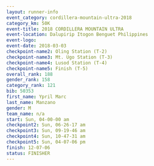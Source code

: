 ```yaml
---
layout: runner-info 
event_category: cordillera-mountain-ultra-2018 
category_km: 50K 
event-title: 2018 CORDILLERA MOUNTAIN ULTRA 
event-location: Dalupirip Itogon Benguet Philippines 
event-logo: 
event-date: 2018-03-03 
checkpoint-name2: Oling Station (T-2) 
checkpoint-name3: Mt. Ugo Station (T-3) 
checkpoint-name4: Lusod Station (T-4) 
checkpoint-name5: Finish (T-5) 
overall_rank: 188
gender_rank: 158
category_rank: 121
bib: 50353
first_name: Ypril Marc
last_name: Manzano
gender: M
team_name: n/a
start: Sun, 04-00-00 am
checkpoint2: Sun, 06-26-17 am
checkpoint3: Sun, 09-19-46 am
checkpoint4: Sun, 10-47-31 am
checkpoint5: Sun, 04-07-06 pm
finish: 12-07-06
status: FINISHER
---
```

